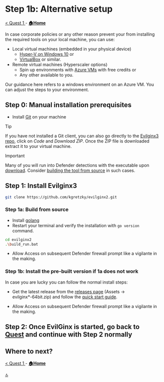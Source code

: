 # Step 1b: Alternative setup

[ < Quest 1 ](quest1.md) - **[🏠Home](../README.md)**

In case corporate policies or any other reason prevent your from installing the required tools on your local machine, you can use:

* Local virtual machines (embedded in your physical device)
    * [Hyper-V on Windows 10](https://docs.microsoft.com/virtualization/hyper-v-on-windows/quick-start/enable-hyper-v) or
    * [VirtualBox](https://www.virtualbox.org/) or similar.
 * Remote virtual machines (Hyperscaler options)
    * Spin up environments with [Azure VMs](https://azure.microsoft.com/free/) with free credits or
    * Any other available to you.

Our guidance here refers to a windows environment on an Azure VM. You can adjust the steps to your environment.

## Step 0: Manual installation prerequisites

* Install [Git](https://git-scm.com/downloads) on your machine

> [!TIP]
> If you have not installed a Git client, you can also go directly to the [Evilginx3 repo](https://github.com/kgretzky/evilginx2), click on *Code* and *Download ZIP*. Once the ZIP file is downloaded extract it to your virtual machine.

> [!IMPORTANT]
> Many of you will run into Defender detections with the executable upon [download](https://github.com/kgretzky/evilginx2/releases). Consider [building the tool from source](#build-from-source) in such cases.

## Step 1: Install Evilginx3

```bash
git clone https://github.com/kgretzky/evilginx2.git
```

### Step 1a: Build from source

* Install [golang](https://go.dev/doc/install)
* Restart your terminal and verify the installation with `go version` command.

```bash
cd evilginx2
.\build_run.bat
```

* Allow Access on subsequent Defender firewall prompt like a vigilante in the making.

### Step 1b: Install the pre-built version if 1a does not work

In case you are lucky you can follow the normal install steps:

* Get the latest release from the [releases page](https://github.com/kgretzky/evilginx2/releases) (Assets -> evilginx*-64bit.zip) and follow the [quick start guide](https://help.evilginx.com/docs/getting-started/deployment/local).

* Allow Access on subsequent Defender firewall prompt like a vigilante in the making.

## Step 2: Once EvilGinx is started, go back to [Quest](quest1.md#step-2-configure-evilginx3) and continue with Step 2 normally

## Where to next?

[ < Quest 1 ](quest1.md) - **[🏠Home](../README.md)**

[🔝](#)
